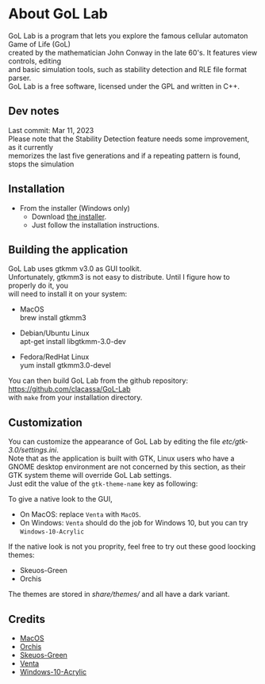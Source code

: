 
# About GoL Lab

GoL Lab is a program that lets you explore the famous cellular automaton Game of Life (GoL)  
created by the mathematician John Conway in the late 60's. It features view controls, editing  
and basic simulation tools, such as stability detection and RLE file format parser.  
GoL Lab is a free software, licensed under the GPL and written in C++.  

## Dev notes

Last commit: Mar 11, 2023  
Please note that the Stability Detection feature needs some improvement, as it currently  
memorizes the last five generations and if a repeating pattern is found, stops the simulation  

## Installation

* From the installer (Windows only)  
  - Download [the installer](https://github.com/clacassa/GoL-Lab/releases).  
  - Just follow the installation instructions.  

## Building the application

GoL Lab uses gtkmm v3.0 as GUI toolkit.  
Unfortunately, gtkmm3 is not easy to distribute. Until I figure how to properly do it, you  
will need to install it on your system:  

 - MacOS  
    brew install gtkmm3  
    
 - Debian/Ubuntu Linux  
    apt-get install libgtkmm-3.0-dev  
    
  - Fedora/RedHat Linux  
    yum install gtkmm3.0-devel  
    
You can then build GoL Lab from the github repository: https://github.com/clacassa/GoL-Lab  
with `make` from your installation directory.

## Customization

You can customize the appearance of GoL Lab by editing the file *etc/gtk-3.0/settings.ini*.  
Note that as the application is built with GTK, Linux users who have a GNOME desktop environment are not concerned by this section, as their GTK system theme will override GoL Lab settings.   
Just edit the value of the `gtk-theme-name` key as following: 
  
To give a native look to the GUI,  
- On MacOS: replace `Venta` with `MacOS`.  
- On Windows: `Venta` should do the job for Windows 10, but you can try `Windows-10-Acrylic`  

If the native look is not you proprity, feel free to try out these good loocking themes:  
- Skeuos-Green
- Orchis

The themes are stored in *share/themes/* and all have a dark variant.  

## Credits

- [MacOS](https://github.com/B00merang-Project/macOS)  
- [Orchis](https://github.com/vinceliuice/Orchis-theme)  
- [Skeuos-Green](https://github.com/daniruiz/skeuos-gtk)  
- [Venta](https://www.gnome-look.org/p/1386774)  
- [Windows-10-Acrylic](https://github.com/B00merang-Project/Windows-10-Acrylic)
